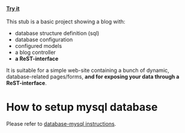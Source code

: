 #### [Try it](http://demo.mien.ch/xfm/database-mysql-rest-front/)

This stub is a basic project showing a blog with:

- database structure definition (sql)
- database configuration
- configured models
- a blog controller
- **a ReST-interface**

It is suitable for a simple web-site containing a bunch of dynamic, database-related pages/forms,
**and for exposing your data through a ReST-interface**.


How to setup mysql database
===========================

Please refer to [database-mysql instructions](https://github.com/damiencorpataux/xfm-project-skeleton/blob/database-mysql/README.md#how-to-setup-mysql-database).
